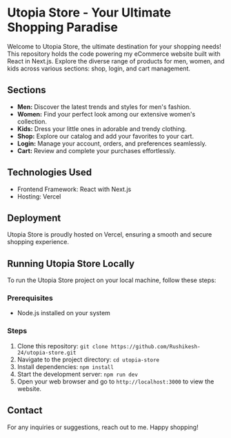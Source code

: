 # Utopia Store - Your Ultimate Shopping Paradise

Welcome to Utopia Store, the ultimate destination for your shopping needs! This repository holds the code powering my eCommerce website built with React in Next.js. Explore the diverse range of products for men, women, and kids across various sections: shop, login, and cart management.

## Sections
- **Men:** Discover the latest trends and styles for men's fashion.
- **Women:** Find your perfect look among our extensive women's collection.
- **Kids:** Dress your little ones in adorable and trendy clothing.
- **Shop:** Explore our catalog and add your favorites to your cart.
- **Login:** Manage your account, orders, and preferences seamlessly.
- **Cart:** Review and complete your purchases effortlessly.

## Technologies Used
- Frontend Framework: React with Next.js
- Hosting: Vercel

## Deployment
Utopia Store is proudly hosted on Vercel, ensuring a smooth and secure shopping experience.

## Running Utopia Store Locally

To run the Utopia Store project on your local machine, follow these steps:

### Prerequisites
- Node.js installed on your system

### Steps
1. Clone this repository: `git clone https://github.com/Rushikesh-24/utopia-store.git`
2. Navigate to the project directory: `cd utopia-store`
3. Install dependencies: `npm install`
4. Start the development server: `npm run dev`
5. Open your web browser and go to `http://localhost:3000` to view the website.

## Contact
For any inquiries or suggestions, reach out to me. Happy shopping!

